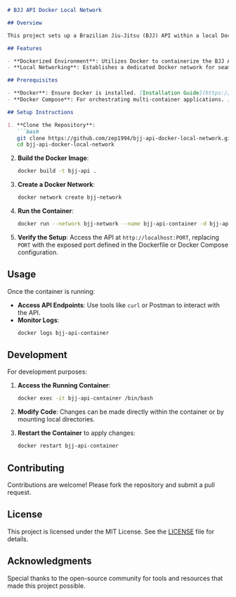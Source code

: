 ```markdown
# BJJ API Docker Local Network

## Overview

This project sets up a Brazilian Jiu-Jitsu (BJJ) API within a local Docker network, facilitating isolated development and testing environments.

## Features

- **Dockerized Environment**: Utilizes Docker to containerize the BJJ API, ensuring consistent environments across different setups.
- **Local Networking**: Establishes a dedicated Docker network for seamless communication between containers without external interference.

## Prerequisites

- **Docker**: Ensure Docker is installed. [Installation Guide](https://docs.docker.com/get-docker/)
- **Docker Compose**: For orchestrating multi-container applications. [Installation Guide](https://docs.docker.com/compose/install/)

## Setup Instructions

1. **Clone the Repository**:
   ```bash
   git clone https://github.com/zep1994/bjj-api-docker-local-network.git
   cd bjj-api-docker-local-network
   ```

2. **Build the Docker Image**:
   ```bash
   docker build -t bjj-api .
   ```

3. **Create a Docker Network**:
   ```bash
   docker network create bjj-network
   ```

4. **Run the Container**:
   ```bash
   docker run --network bjj-network --name bjj-api-container -d bjj-api
   ```

5. **Verify the Setup**:
   Access the API at `http://localhost:PORT`, replacing `PORT` with the exposed port defined in the Dockerfile or Docker Compose configuration.

## Usage

Once the container is running:

- **Access API Endpoints**: Use tools like `curl` or Postman to interact with the API.
- **Monitor Logs**:
  ```bash
  docker logs bjj-api-container
  ```

## Development

For development purposes:

1. **Access the Running Container**:
   ```bash
   docker exec -it bjj-api-container /bin/bash
   ```

2. **Modify Code**: Changes can be made directly within the container or by mounting local directories.

3. **Restart the Container** to apply changes:
   ```bash
   docker restart bjj-api-container
   ```

## Contributing

Contributions are welcome! Please fork the repository and submit a pull request.

## License

This project is licensed under the MIT License. See the [LICENSE](LICENSE) file for details.

## Acknowledgments

Special thanks to the open-source community for tools and resources that made this project possible.
```
